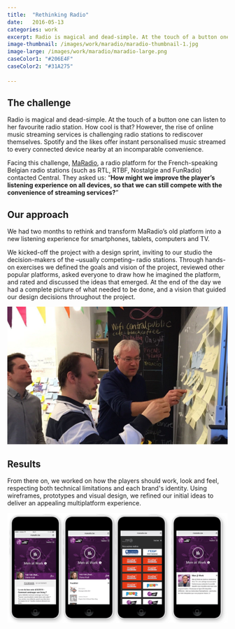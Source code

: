 ```yaml
---
title:  "Rethinking Radio"
date:   2016-05-13
categories: work
excerpt: Radio is magical and dead-simple. At the touch of a button one can listen to her favourite radio station. How cool is that? However, the rise of online music streaming services is challenging radio stations to rediscover themselves...
image-thumbnail: /images/work/maradio/maradio-thumbnail-1.jpg
image-large: /images/work/maradio/maradio-large.png
caseColor1: "#206E4F"
caseColor2: "#31A275"

---
```


## The challenge

Radio is magical and dead-simple. At the touch of a button one can listen to her favourite radio station. How cool is that? However, the rise of online music streaming services is challenging radio stations to rediscover themselves. Spotify and the likes offer instant personalised music streamed to every connected device nearby at an incomparable convenience.

Facing this challenge, [MaRadio][1], a radio platform for the French-speaking Belgian radio stations (such as RTL, RTBF, Nostalgie and FunRadio) contacted Central. They asked us: “<strong>How might we improve the player’s listening experience on all devices, so that we can still compete with the convenience of streaming services?</strong>”

## Our approach

We had two months to rethink and transform MaRadio’s old platform into a new listening experience for smartphones, tablets, computers and TV.

We kicked-off the project with a design sprint, inviting to our studio the decision-makers of the –usually competing– radio stations. Through hands-on exercises we defined the goals and vision of the project, reviewed other popular platforms, asked everyone to draw how he imagined the platform, and rated and discussed the ideas that emerged. At the end of the day we had a complete picture of what needed to be done, and a vision that guided our design decisions throughout the project.

![Critique exercise with people from MaRadio](/images/work/maradio/maradio-1.jpg)


## Results
From there on, we worked on how the players should work, look and feel, respecting both technical limitations and each brand's identity. Using wireframes, prototypes and visual design, we refined our initial ideas to deliver an appealing multiplatform experience.

![](/images/work/maradio/maradio-m.png)



<!--  References -->
[1]: http://www.rtbf.be/radio/liveradio/webradio-classic21-80 "MaRadio"
[2]:http://www.lalettre.pro/Nouveau-look-pour-le-radioplayer-maradio-be_a9810.html "MaRadio on the press"
